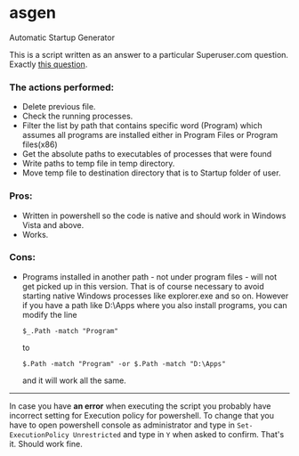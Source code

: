 asgen
=====

Automatic Startup Generator

This is a script written as an answer to a particular Superuser.com question. Exactly [this question](http://superuser.com/questions/784831/start-windows-with-previously-open-programs).

### The actions performed:

* Delete previous file.
* Check the running processes.
* Filter the list by path that contains specific word (Program) which assumes all programs are installed either in Program Files or Program files(x86)
* Get the absolute paths to executables of processes that were found
* Write paths to temp file in temp directory.
* Move temp file to destination directory that is to Startup folder of user.

### Pros:

* Written in powershell so the code is native and should work in Windows Vista and above.
* Works.

### Cons:

* Programs installed in another path - not under program files - will not get picked up in this version. That is of course necessary to avoid starting native Windows processes like explorer.exe and so on. However if you have a path like D:\Apps where you also install programs, you can modify the line

    ```$_.Path -match "Program"```

    to

   ```$.Path -match "Program" -or $.Path -match "D:\Apps"```

    and it will work all the same.

***
In case you have **an error** when executing the script you probably have incorrect setting for Execution policy for powershell. To change that you have to open powershell console as administrator and type in `Set-ExecutionPolicy Unrestricted` and type in `Y` when asked to confirm. That's it. Should work fine.
